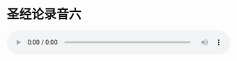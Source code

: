 # 圣经论录音六

<audio style="width: 100%;" preload="false" controls controlslist="nodownload"><source src="//cdn.simai.ml/audio/mp3/old/27369.mp3" type="audio/mpeg">Your browser does not support the audio element.</audio>



